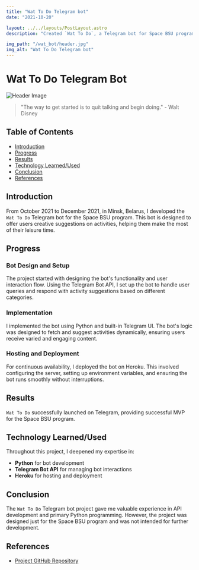 ```yaml
---
title: "Wat To Do Telegram bot"
date: "2021-10-20"

layout: ../../layouts/PostLayout.astro
description: "Created `Wat To Do`, a Telegram bot for Space BSU program, offering users suggestions on activities."

img_path: "/wat_bot/header.jpg"
img_alt: "Wat To Do Telegram bot"
---
```


# Wat To Do Telegram Bot

![Header Image](/wat_bot/bot.jpg)

> "The way to get started is to quit talking and begin doing." - Walt Disney

## Table of Contents
- [Introduction](#introduction)
- [Progress](#progress)
- [Results](#results)
- [Technology Learned/Used](#technology-learnedused)
- [Conclusion](#conclusion)
- [References](#references)

## Introduction
From October 2021 to December 2021, in Minsk, Belarus, I developed the `Wat To Do` Telegram bot for the Space BSU program. This bot is designed to offer users creative suggestions on activities, helping them make the most of their leisure time.

## Progress
### Bot Design and Setup
The project started with designing the bot's functionality and user interaction flow. Using the Telegram Bot API, I set up the bot to handle user queries and respond with activity suggestions based on different categories.

### Implementation
I implemented the bot using Python and built-in Telegram UI. The bot's logic was designed to fetch and suggest activities dynamically, ensuring users receive varied and engaging content.

### Hosting and Deployment
For continuous availability, I deployed the bot on Heroku. This involved configuring the server, setting up environment variables, and ensuring the bot runs smoothly without interruptions.

## Results
`Wat To Do` successfully launched on Telegram, providing successful MVP for the Space BSU program.

## Technology Learned/Used
Throughout this project, I deepened my expertise in:
- **Python** for bot development
- **Telegram Bot API** for managing bot interactions
- **Heroku** for hosting and deployment

## Conclusion
The `Wat To Do` Telegram bot project gave me valuable experience in API development and primary Python programming. However, the project was designed just for the Space BSU program and was not intended for further development.

## References
- [Project GitHub Repository](https://github.com/gromdimon/telegram_what_bot)
